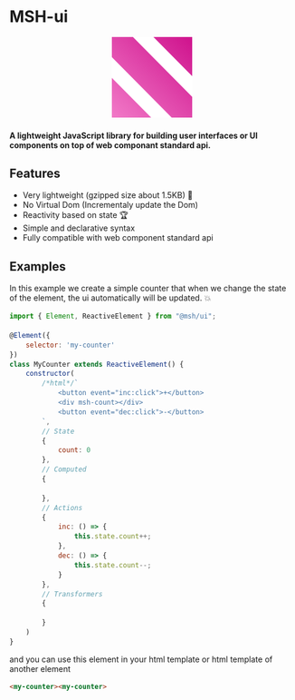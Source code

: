 # MSH-ui
<p align="center">
  <img src="https://raw.githubusercontent.com/mehdi-sh-hm/msh-ui/master/logo.png">
</p>

#### A **lightweight** JavaScript library for building user interfaces or UI components on top of web componant standard api.

## Features
- Very lightweight (gzipped size about 1.5KB) :rocket:
- No Virtual Dom (Incrementaly update the Dom)
- Reactivity based on state :trophy:
- Simple and declarative syntax
- Fully compatible with web component standard api

## Examples
In this example we create a simple counter that when we change the state of the
element, the ui automatically will be updated. :boom:
```javascript
import { Element, ReactiveElement } from "@msh/ui";

@Element({
    selector: 'my-counter'
})
class MyCounter extends ReactiveElement() {
    constructor(
        /*html*/`
            <button event="inc:click">+</button>
            <div msh-count></div>
            <button event="dec:click">-</button>
        `, 
        // State
        {
            count: 0
        }, 
        // Computed
        {

        }, 
        // Actions
        {
            inc: () => {
                this.state.count++;
            },
            dec: () => {
                this.state.count--;
            }
        },
        // Transformers
        {

        }
    )
}
```
and you can use this element in your html template or html template of another element
```html 
<my-counter><my-counter>
```
